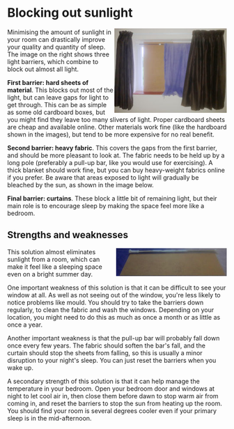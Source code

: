 # Blocking out sunlight

<a href="curtains.jpg"><img src="curtains-thumbnail.jpg" alt="Window obscured by hard sheets, fabric and curtains" title="Three barriers to light" align="right"></a>

Minimising the amount of sunlight in your room can drastically improve your quality and quantity of sleep.  The image on the right shows three light barriers, which combine to block out almost all light.

__First barrier: hard sheets of material__.  This blocks out most of the light, but can leave gaps for light to get through.  This can be as simple as some old cardboard boxes, but you might find they leave too many slivers of light.  Proper cardboard sheets are cheap and available online.  Other materials work fine (like the hardboard shown in the images), but tend to be more expensive for no real benefit.

__Second barrier: heavy fabric__.  This covers the gaps from the first barrier, and should be more pleasant to look at.  The fabric needs to be held up by a long pole (preferably a pull-up bar, like you would use for exercising).  A thick blanket should work fine, but you can buy heavy-weight fabrics online if you prefer.  Be aware that areas exposed to light will gradually be bleached by the sun, as shown in the image below.

__Final barrier: curtains__.  These block a little bit of remaining light, but their main role is to encourage sleep by making the space feel more like a bedroom.

## Strengths and weaknesses

<a href="barriers.jpg"><img src="barriers-thumbnail.jpg" alt="Sheet, fabric and curtains" title="Barriers laid out on the floor" align="right"></a>

This solution almost eliminates sunlight from a room, which can make it feel like a sleeping space even on a bright summer day.

One important weakness of this solution is that it can be difficult to see your window at all.  As well as not seeing out of the window, you're less likely to notice problems like mould.  You should try to take the barriers down regularly, to clean the fabric and wash the windows.  Depending on your location, you might need to do this as much as once a month or as little as once a year.

Another important weakness is that the pull-up bar will probably fall down once every few years.  The fabric should soften the bar's fall, and the curtain should stop the sheets from falling, so this is usually a minor disruption to your night's sleep.  You can just reset the barriers when you wake up.

A secondary strength of this solution is that it can help manage the temperature in your bedroom.  Open your bedroom door and windows at night to let cool air in, then close them before dawn to stop warm air from coming in, and reset the barriers to stop the sun from heating up the room.  You should find your room is several degrees cooler even if your primary sleep is in the mid-afternoon.
